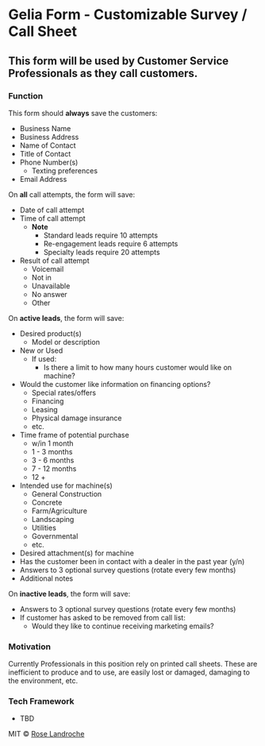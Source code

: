 # Gelia Form - Customizable Survey / Call Sheet
## This form will be used by Customer Service Professionals as they call customers. 

### Function

This form should **always** save the customers:
- Business Name
- Business Address
- Name of Contact
- Title of Contact
- Phone Number(s)
    - Texting preferences
- Email Address

On **all** call attempts, the form will save:
- Date of call attempt
- Time of call attempt
    - **Note**
        - Standard leads require 10 attempts
        - Re-engagement leads require 6 attempts
        - Specialty leads require 20 attempts
- Result of call attempt
    - Voicemail
    - Not in
    - Unavailable
    - No answer
    - Other

On **active leads**, the form will save:
- Desired product(s)
    - Model or description
- New or Used
    - If used:
        - Is there a limit to how many hours customer would like on machine?
- Would the customer like information on financing options?
    - Special rates/offers
    - Financing
    - Leasing
    - Physical damage insurance
    - etc.
- Time frame of potential purchase
    - w/in 1 month
    - 1 - 3 months
    - 3 - 6 months
    - 7 - 12 months
    - 12 +
- Intended use for machine(s)
    - General Construction
    - Concrete
    - Farm/Agriculture
    - Landscaping
    - Utilities
    - Governmental
    - etc.
- Desired attachment(s) for machine
- Has the customer been in contact with a dealer in the past year (y/n)
- Answers to 3 optional survey questions (rotate every few months)
- Additional notes

On **inactive leads**, the form will save:
- Answers to 3 optional survey questions (rotate every few months)
- If customer has asked to be removed from call list:
    - Would they like to continue receiving marketing emails?

### Motivation

Currently Professionals in this position rely on printed call sheets. These are inefficient to produce and to use, are easily lost or damaged, damaging to the environment, etc.

### Tech Framework

- TBD


MIT © [Rose Landroche]()
